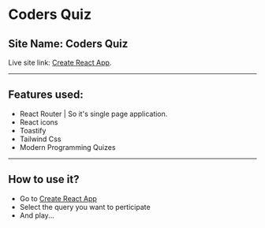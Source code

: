 # Coders Quiz

## Site Name: Coders Quiz

Live site link: [Create React App](https://github.com/facebook/create-react-app).
____
## Features used:

- React Router | So it's single page application.
- React icons
- Toastify
- Tailwind Css
- Modern Programming Quizes
---

## How to use it?

- Go to [Create React App](https://github.com/facebook/create-react-app)
- Select the query you want to perticipate
- And play...